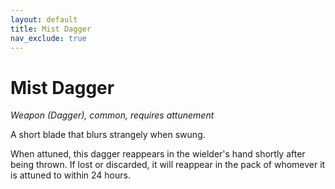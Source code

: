 ```yaml
---
layout: default
title: Mist Dagger
nav_exclude: true
---
```


# Mist Dagger

*Weapon (Dagger), common, requires attunement*

A short blade that blurs strangely when swung.
 
When attuned, this dagger reappears in the wielder's hand shortly after being thrown. If lost or discarded, it will reappear in the pack of whomever it is attuned to within 24 hours. 